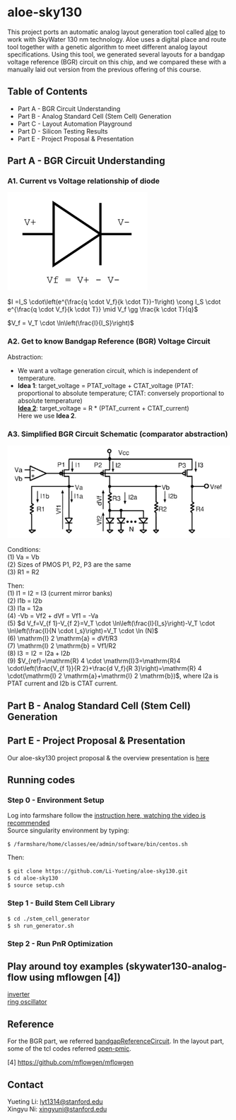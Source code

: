 # aloe-sky130
This project ports an automatic analog layout generation tool called [aloe](https://ieeexplore.ieee.org/document/9524486) to work with SkyWater 130 nm technology. Aloe uses a digital place and route tool together with a genetic algorithm to meet different analog layout specifications. Using this tool, we generated several layouts for a bandgap voltage reference (BGR) circuit on this chip, and we compared these with a manually laid out version from the previous offering of this course.

## Table of Contents
- Part A -  BGR Circuit Understanding
- Part B - Analog Standard Cell (Stem Cell) Generation
- Part C - Layout Automation Playground
- Part D - Silicon Testing Results
- Part E - Project Proposal & Presentation
## Part A - BGR Circuit Understanding
### A1. Current vs Voltage relationship of diode

![diode](https://github.com/Li-Yueting/aloe-sky130/blob/main/images/diode.png)

$I =I_S \cdot\left(e^{\frac{q \cdot V_f}{k \cdot T}}-1\right) \cong I_S \cdot e^{\frac{q \cdot V_f}{k \cdot T}} \mid V_f \gg \frac{k \cdot T}{q}$

$V_f = V_T \cdot \ln\left(\frac{I}{I_S}\right)$
### A2. Get to know Bandgap Reference (BGR) Voltage Circuit
Abstraction:
- We want a voltage generation circuit, which is independent of temperature. 
- **Idea 1**: target_voltage = PTAT_voltage + CTAT_voltage
(PTAT: proportional to absolute temperature; CTAT: conversely proportional to absolute temperature) <br>
 **[Idea 2](https://ieeexplore.ieee.org/stamp/stamp.jsp?tp=&arnumber=760378)**: target_voltage = R * (PTAT_current + CTAT_current)   
 Here we use  **Idea 2**.

### A3. Simplified BGR Circuit Schematic (comparator abstraction)
![simplied-bgr](https://github.com/Li-Yueting/aloe-sky130/blob/main/images/simplified-BGR.png)  
  
Conditions:  
(1)	Va = Vb  
(2)	Sizes of PMOS P1, P2, P3 are the same  
(3)	R1 = R2     
  
Then:  
(1)	I1 = I2 = I3 (current mirror banks)  
(2)	I1b = I2b  
(3)	I1a = 12a  
(4)	-Vb = Vf2 + dVf = Vf1 = -Va  
(5) $d V_f=V_{f 1}-V_{f 2}=V_T \cdot \ln\left(\frac{I}{I_s}\right)-V_T \cdot \ln\left(\frac{I}{N \cdot I_s}\right)=V_T \cdot \ln (N)$    
(6)	\mathrm{I} 2 \mathrm{a} = dVf/R3  
(7)	\mathrm{I} 2 \mathrm{b} = Vf1/R2  
(8)	$\mathrm{I}3 = \mathrm{I}2 = \mathrm{I}2\mathrm{a} + \mathrm{I}2b$   
(9) $V_{ref}=\mathrm{R} 4 \cdot \mathrm{I}3=\mathrm{R}4 \cdot\left(\frac{V_{f 1}}{R 2}+\frac{d V_f}{R 3}\right)=\mathrm{R} 4 \cdot(\mathrm{I} 2 \mathrm{a}+\mathrm{I} 2 \mathrm{b})$, where I2a is PTAT current and I2b is CTAT current. 


## Part B - Analog Standard Cell (Stem Cell) Generation

## Part E - Project Proposal & Presentation
Our aloe-sky130 project proposal & the overview presentation is [here](https://drive.google.com/drive/folders/1wuhCuDhPMV9OHajH3ZFC1K35qJaZ7o5d?usp=sharing)
## Running codes
### Step 0 - Environment Setup 
Log into farmshare follow the [instruction here, watching the video is recommended](https://ee.stanford.edu/student-resources/it-resources/ee-instructional-computing-resources)  <br>
Source singularity environment by typing: <br>
``` 
$ /farmshare/home/classes/ee/admin/software/bin/centos.sh 
``` 
Then:
``` 
$ git clone https://github.com/Li-Yueting/aloe-sky130.git 
$ cd aloe-sky130
$ source setup.csh  
```
### Step 1 - Build Stem Cell Library
``` 
$ cd ./stem_cell_generator 
$ sh run_generator.sh  
```
### Step 2 - Run PnR Optimization

## Play around toy examples (skywater130-analog-flow using mflowgen [4])
[inverter](./inverter) <br>
[ring oscillator](./ringosc) 
## Reference 
 For the BGR part, we referred [bandgapReferenceCircuit](https://github.com/johnkustin/bandgapReferenceCircuit). In the layout part, some of the tcl codes referred [open-pmic](https://github.com/westonb/open-pmic ).

[4] https://github.com/mflowgen/mflowgen
## Contact
Yueting Li: lyt1314@stanford.edu <br>
Xingyu Ni: xingyuni@stanford.edu
